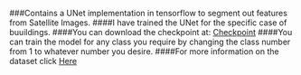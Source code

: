 ###Contains a UNet implementation in tensorflow to segment out features from Satellite Images.
####I have trained the UNet for the specific case of buuildings.
####You can download the checkpoint at: [Checkpoint](https://drive.google.com/drive/folders/1T02s5ABQDATvnqdJUBOpO5PU8qsY5dxX?usp=sharing)
####You can train the model for any class you require by changing the class number from 1 to whatever number you desire.
####For more information on the dataset click [Here](https://www.kaggle.com/c/dstl-satellite-imagery-feature-detection)
